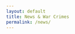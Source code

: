 ```yaml
---
layout: default
title: News & War Crimes
permalink: /news/
---
```

<a class="twitter-timeline" href="https://twitter.com/maximmath"></a>
<script async src="https://platform.twitter.com/widgets.js" charset="utf-8">
</script> 
